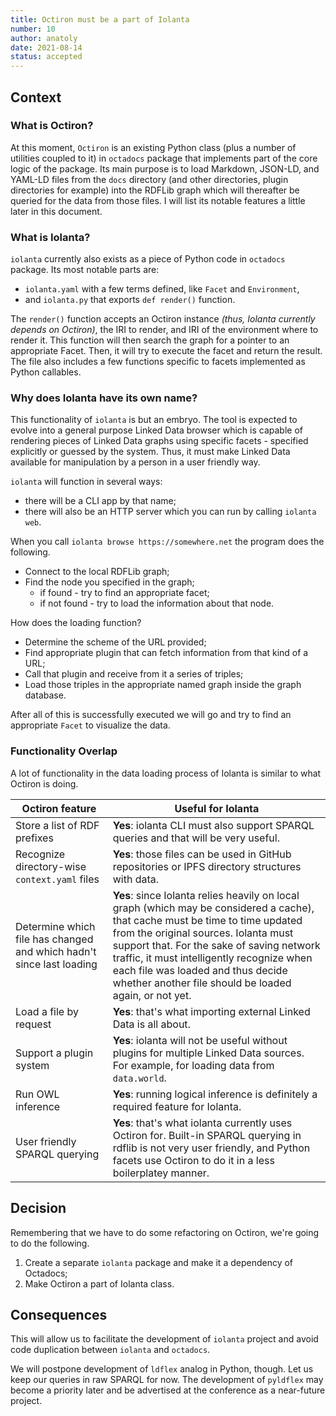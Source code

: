 ```yaml
---
title: Octiron must be a part of Iolanta
number: 10
author: anatoly
date: 2021-08-14
status: accepted
---
```


## Context

### What is Octiron?

At this moment, `Octiron` is an existing Python class (plus a number of utilities coupled to it) in `octadocs` package that implements part of the core logic of the package. Its main purpose is to load Markdown, JSON-LD, and YAML-LD files from the `docs` directory (and other directories, plugin directories for example) into the RDFLib graph which will thereafter be queried for the data from those files. I will list its notable features a little later in this document.

### What is Iolanta?

`iolanta` currently also exists as a piece of Python code in `octadocs` package. Its most notable parts are:

- `iolanta.yaml` with a few terms defined, like `Facet` and `Environment`,
- and `iolanta.py` that exports `def render()` function.

The `render()` function accepts an Octiron instance *(thus, Iolanta currently depends on Octiron)*, the IRI to render, and IRI of the environment where to render it. This function will then search the graph for a pointer to an appropriate Facet. Then, it will try to execute the facet and return the result. The file also includes a few functions specific to facets implemented as Python callables.

### Why does Iolanta have its own name?

This functionality of `iolanta` is but an embryo. The tool is expected to evolve into a general purpose Linked Data browser which is capable of rendering pieces of Linked Data graphs using specific facets - specified explicitly or guessed by the system. Thus, it must make Linked Data available for manipulation by a person in a user friendly way.

`iolanta` will function in several ways:

- there will be a CLI app by that name;
- there will also be an HTTP server which you can run by calling `iolanta web`.

When you call `iolanta browse https://somewhere.net` the program does the following.

- Connect to the local RDFLib graph;
- Find the node you specified in the graph;
  - if found - try to find an appropriate facet;
  - if not found - try to load the information about that node.

How does the loading function?

- Determine the scheme of the URL provided;
- Find appropriate plugin that can fetch information from that kind of a URL;
- Call that plugin and receive from it a series of triples;
- Load those triples in the appropriate named graph inside the graph database.

After all of this is successfully executed we will go and try to find an appropriate `Facet` to visualize the data.

### Functionality Overlap

A lot of functionality in the data loading process of Iolanta is similar to what Octiron is doing.

<table>
  <thead>
    <tr>
      <th>Octiron feature</th>
      <th>Useful for Iolanta</th>
    </tr>
  </thead>

  <tbody>
    <tr>
      <td>Store a list of RDF prefixes</td>
      <td><strong>Yes</strong>: iolanta CLI must also support SPARQL queries and that will be very useful.</td>
    </tr>
    <tr>
      <td>Recognize directory-wise <code>context.yaml</code> files</td>
      <td><strong>Yes</strong>: those files can be used in GitHub repositories or IPFS directory structures with data.</td>
    </tr>
    <tr>
      <td>Determine which file has changed and which hadn't since last loading</td>
      <td><strong>Yes</strong>: since Iolanta relies heavily on local graph (which may be considered a cache), that cache must be time to time updated from the original sources. Iolanta must support that. For the sake of saving network traffic, it must intelligently recognize when each file was loaded and thus decide whether another file should be loaded again, or not yet.</td>
    </tr>
    <tr>
      <td>Load a file by request</td>
      <td><strong>Yes</strong>: that's what importing external Linked Data is all about.</td>
    </tr>
    <tr>
      <td>Support a plugin system</td>
      <td><strong>Yes</strong>: iolanta will not be useful without plugins for multiple Linked Data sources. For example, for loading data from <code>data.world</code>.</td>
    </tr>
    <tr>
      <td>Run OWL inference</td>
      <td><strong>Yes</strong>: running logical inference is definitely a required feature for Iolanta.</td>
    </tr>
    <tr>
      <td>User friendly SPARQL querying</td>
      <td><strong>Yes</strong>: that's what iolanta currently uses Octiron for. Built-in SPARQL querying in rdflib is not very user friendly, and Python facets use Octiron to do it in a less boilerplatey manner.</td>
    </tr>
  </tbody>
</table>

## Decision

Remembering that we have to do some refactoring on Octiron, we're going to do the following.

1. Create a separate `iolanta` package and make it a dependency of Octadocs;
2. Make Octiron a part of Iolanta class.

## Consequences

This will allow us to facilitate the development of `iolanta` project and avoid code duplication between `iolanta` and `octadocs`. 

We will postpone development of `ldflex` analog in Python, though. Let us keep our queries in raw SPARQL for now. The development of `pyldflex` may become a priority later and be advertised at the conference as a near-future project.
